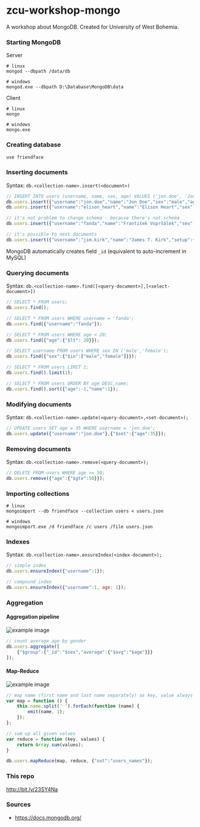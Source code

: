 # zcu-workshop-mongo
A workshop about MongoDB. Created for University of West Bohemia.

### Starting MongoDB
Server
```
# linux
mongod --dbpath /data/db

# windows
mongod.exe --dbpath D:\Database\MongoDB\data
```

Client
```
# linux
mongo

# windows
mongo.exe
```

### Creating database
```javascript
use friendface
```

### Inserting documents
Syntax: `db.<collection-name>.insert(<document>)`
```javascript
// INSERT INTO users (username, name, sex, age) VALUES ('jon.doe', 'Jon Doe', 'male', 34);
db.users.insert({"username":"jon.doe","name":"Jon Doe","sex":"male","age":34);
db.users.insert({"username":"elison_heart","name":"Elison Heart","sex":"female","age":18);

// it's not problem to change schema - because there's not schema
db.users.insert({"username":"fanda","name":"František Vopršálek","sex":"Příležitostně", "hobbies":["NoSQL","BigData","pivo"]);

// it's possible to nest documents
db.users.insert({"username":"jim.kirk","name":"James T. Kirk","setup":{"subscribe":true,"email":"jtk@enterprise.space"}});
```
MongoDB automatically creates field `_id` (equivalent to auto-increment in MySQL)

### Querying documents
Syntax: `db.<collection-name>.find([<query-document>],[<select-document>])`
```javascript
// SELECT * FROM users;
db.users.find();

// SELECT * FROM users WHERE username = 'fanda';
db.users.find({"username":"fanda"});

// SELECT * FROM users WHERE age < 20;
db.users.find({"age":{"$lt": 20}});

// SELECT username FROM users WHERE sex IN ('male','female');
db.users.find({"sex":{"$in":["male","female"]}});

// SELECT * FROM users LIMIT 1;
db.users.find().limit(1);

// SELECT * FROM users ORDER BY age DESC,name;
db.users.find().sort({"age":-1,"name":1});
```

### Modifying documents
Syntax: `db.<collection-name>.update(<query-document>,<set-document>);`
```javascript
// UPDATE users SET age = 35 WHERE username = 'jon.doe';
db.users.update({"username":"jon.doe"},{"$set":{"age":35}});
```

### Removing documents
Syntax: `db.<collection-name>.remove(<query-document>);`
```javascript
// DELETE FROM users WHERE age >= 50;
db.users.remove({"age":{"$gte":50}});
```
### Importing collections
```
# linux
mongoimport --db friendface --collection users < users.json

# windows
mongoimport.exe /d friendface /c users /file users.json
```

### Indexes
Syntax: `db.<collection-name>.ensureIndex(<index-document>);`
```javascript
// simple index
db.users.ensureIndex({"username":1});

// compound index
db.users.ensureIndex({"username":1, age: 1});
```

### Aggregation

#### Aggregation pipeline
![example image](https://docs.mongodb.org/manual/_images/aggregation-pipeline.png "Aggregation pipeline example")
```javascript
// count average age by gender
db.users.aggregate([
    {"$group":{"_id":"$sex","average":{"$avg":"$age"}}}
]);
```

#### Map-Reduce
![example image](https://docs.mongodb.org/manual/_images/map-reduce.png "Map-Reduce example")
```javascript
// map name (first name and last name separately) as key, value always 1
var map = function () {
    this.name.split(' ').forEach(function (name) {
        emit(name, 1);
    });
};

// sum up all given values
var reduce = function (key, values) {
    return Array.sum(values);
}

db.users.mapReduce(map, reduce, {"out":"users_names"});
```

### This repo
http://bit.ly/23SY4Na

### Sources
- https://docs.mongodb.org/
